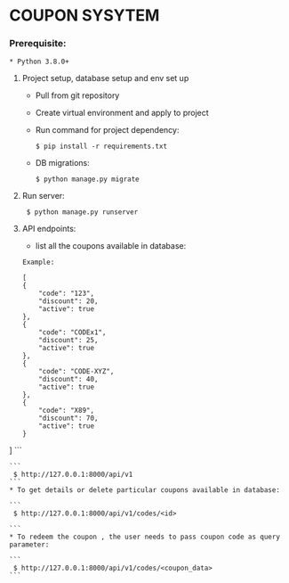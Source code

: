 # COUPON SYSYTEM


### Prerequisite:

    * Python 3.8.0+
   
       
1. Project setup, database setup and env set up

     * Pull from git repository 
     * Create virtual environment and apply to project
     * Run command for project dependency:
        ```
        $ pip install -r requirements.txt
        ```
      
     * DB migrations:
        ```
        $ python manage.py migrate
        ```
2. Run server:
    ```
     $ python manage.py runserver
    ```
3. API endpoints:
    * list all the coupons available in database:
    
    ```
    Example:
    
    [
    {
        "code": "123",
        "discount": 20,
        "active": true
    },
    {
        "code": "CODEx1",
        "discount": 25,
        "active": true
    },
    {
        "code": "CODE-XYZ",
        "discount": 40,
        "active": true
    },
    {
        "code": "X89",
        "discount": 70,
        "active": true
    }
]
    ```
    

    ```
     $ http://127.0.0.1:8000/api/v1
    ```
    * To get details or delete particular coupons available in database:

    ```
     $ http://127.0.0.1:8000/api/v1/codes/<id>

    ```
    * To redeem the coupon , the user needs to pass coupon code as query parameter:

    ```
     $ http://127.0.0.1:8000/api/v1/codes/<coupon_data>
    ```